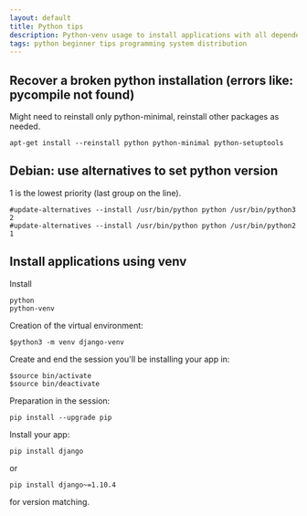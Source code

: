 ```yaml
---
layout: default
title: Python tips
description: Python-venv usage to install applications with all dependencies and assorted tips
tags: python beginner tips programming system distribution
---
```


## Recover a broken python installation (errors like: pycompile not found)

Might need to reinstall only python-minimal, reinstall other packages as needed.

```
apt-get install --reinstall python python-minimal python-setuptools
```

## Debian: use alternatives to set python version

1 is the lowest priority (last group on the line).

```
#update-alternatives --install /usr/bin/python python /usr/bin/python3 2
#update-alternatives --install /usr/bin/python python /usr/bin/python2 1
```

## Install applications using venv

Install 

```
python 
python-venv

```

Creation of the virtual environment:

```
$python3 -m venv django-venv
```

Create and end the session you'll be installing your app in:

```
$source bin/activate
$source bin/deactivate
```

Preparation in the session:

```
pip install --upgrade pip
```

Install your app:

```
pip install django
```

or 

```
pip install django~=1.10.4
```

for version matching.
